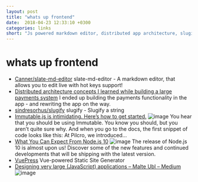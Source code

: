 ```yaml
---
layout: post
title: "whats up frontend"
date:  2018-04-23 12:33:10 +0300
categories: links
short: "Js powered markdown editor, distributed app architecture, slugify, vue-press etc."
---
```



# whats up frontend

- [Canner/slate-md-editor](https://github.com/Canner/slate-md-editor) 
slate-md-editor -  A markdown editor, that allows you to edit live with hot keys support!
- [Distributed architecture concepts I learned while building a large payments system](http://blog.pragmaticengineer.com/distributed-architecture-concepts-i-have-learned-while-building-payments-systems) 
I ended up building the payments functionality in the app - and rewriting the app on the way.
- [sindresorhus/slugify](https://github.com/sindresorhus/slugify) 
slugify - Slugify a string
- [Immutable.js is intimidating. Here’s how to get started.](https://medium.freecodecamp.org/immutable-js-is-intimidating-heres-how-to-get-started-2db1770466d6) ![image](https://cdn-images-1.medium.com/max/1200/1*INNhwAgxu9lkEdMBz0hp9Q.png) You hear that you should be using Immutable. You know you should, but you aren’t quite sure why. And when you go to the docs, the first snippet of code looks like this: At Pilcro, we introduced…
- [What You Can Expect From Node.js 10](https://nodesource.com/blog/what-you-can-expect-from-node-js-10) ![image](https://images.ctfassets.net/hspc7zpa5cvq/2lqoAWTf6AW8CIACuKagyI/c718328ed4117875bd81971628754dc5/krissia-cruz-362015-unsplash.jpg) The release of Node.js 10 is almost upon us! Discover some of the new features and continued developments that will be shipping with the latest version.
- [VuePress](https://vuepress.vuejs.org/) 
Vue-powered Static Site Generator
- [Designing very large (JavaScript) applications – Malte Ubl – Medium](https://medium.com/@cramforce/designing-very-large-javascript-applications-6e013a3291a3) ![image](https://cdn-images-1.medium.com/max/1200/1*DqT7As1rm_M9cxyW1RIW6w.png) 